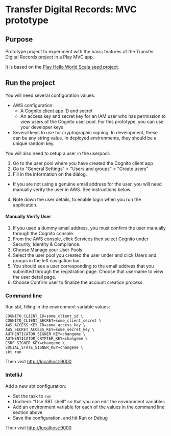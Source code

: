 # Transfer Digital Records: MVC prototype

## Purpose

Prototype project to experiment with the basic features of the Transfer Digital Records project in a Play MVC app.

It is based on the [Play Hello World Scala seed project][hello-world].

[hello-world]: https://github.com/playframework/play-samples/tree/2.7.x/play-scala-hello-world-tutorial

## Run the project

You will need several configuration values:

- AWS configuration:
  - A [Cognito client app][cognito-app] ID and secret
  - An access key and secret key for an IAM user who has permission to view users of the Cognito user pool. For this
  prototype, you can use your developer keys
- Several keys to use for cryptographic signing. In development, these can be any string value. In deployed
  environments, they should be a unique random key.

[cognito-app]: https://docs.aws.amazon.com/cognito/latest/developerguide/user-pool-settings-client-apps.html

You will also need to setup a user in the userpool:
1. Go to the user pool where you have created the Cognito client app
2. Go to "General Settings" > "Users and groups" > "Create users"
3. Fill in the information on the dialog.
  * If you are not using a genuine email address for the user, you will need manually verify the user in AWS. See instructions below. 
4. Note down the user details, to enable login when you run the application.

#### Manually Verify User

1. If you used a dummy email address, you must confirm the user manually through the Cognito console.
2. From the AWS console, click Services then select Cognito under Security, Identity & Compliance.
3. Choose Manage your User Pools
4. Select the user pool you created the user under and click Users and groups in the left navigation bar.
5. You should see a user corresponding to the email address that you submitted through the registration page. Choose that username to view the user detail page.
6. Choose Confirm user to finalize the account creation process.

### Command line

Run sbt, filling in the environment variable values:

```
COGNITO_CLIENT_ID=some_client_id \
COGNITO_CLIENT_SECRET=some_client_secret \
AWS_ACCESS_KEY_ID=some_access_key \
AWS_SECRET_ACCESS_KEY=some_secret_key \
AUTHENTICATOR_SIGNER_KEY=changeme \
AUTHENTICATOR_CRYPTER_KEY=changeme \
CSRF_SIGNER_KEY=changeme \
SOCIAL_STATE_SIGNER_KEY=changeme \
sbt run
```

Then visit <http://localhost:9000>

### IntelliJ

Add a new sbt configuration:

- Set the task to `run`
- Uncheck "Use SBT shell" so that you can edit the environment variables
- Add an environment variable for each of the values in the command line section above
- Save the configuration, and hit Run or Debug

Then visit <http://localhost:9000>
